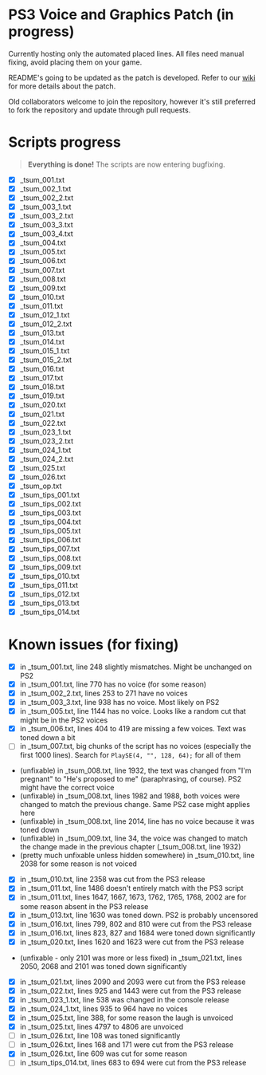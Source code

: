 # PS3 Voice and Graphics Patch (in progress)

Currently hosting only the automated placed lines. All files need manual fixing, avoid placing them on your game.

README's going to be updated as the patch is developed. Refer to our [wiki](https://github.com/07th-mod/guide/wiki) for more details about the patch.

Old collaborators welcome to join the repository, however it's still preferred to fork the repository and update through pull requests.

# Scripts progress

> **Everything is done!** The scripts are now entering bugfixing.

- [x] _tsum_001.txt
- [x] _tsum_002_1.txt
- [x] _tsum_002_2.txt
- [x] _tsum_003_1.txt
- [x] _tsum_003_2.txt
- [x] _tsum_003_3.txt
- [x] _tsum_003_4.txt
- [x] _tsum_004.txt
- [x] _tsum_005.txt
- [x] _tsum_006.txt
- [x] _tsum_007.txt
- [x] _tsum_008.txt
- [x] _tsum_009.txt
- [x] _tsum_010.txt
- [x] _tsum_011.txt
- [x] _tsum_012_1.txt
- [x] _tsum_012_2.txt
- [x] _tsum_013.txt
- [x] _tsum_014.txt
- [x] _tsum_015_1.txt
- [x] _tsum_015_2.txt
- [x] _tsum_016.txt
- [x] _tsum_017.txt
- [x] _tsum_018.txt
- [x] _tsum_019.txt
- [x] _tsum_020.txt
- [x] _tsum_021.txt
- [x] _tsum_022.txt
- [x] _tsum_023_1.txt
- [x] _tsum_023_2.txt
- [x] _tsum_024_1.txt
- [x] _tsum_024_2.txt
- [x] _tsum_025.txt
- [x] _tsum_026.txt
- [x] _tsum_op.txt
- [x] _tsum_tips_001.txt
- [x] _tsum_tips_002.txt
- [x] _tsum_tips_003.txt
- [x] _tsum_tips_004.txt
- [x] _tsum_tips_005.txt
- [x] _tsum_tips_006.txt
- [x] _tsum_tips_007.txt
- [x] _tsum_tips_008.txt
- [x] _tsum_tips_009.txt
- [x] _tsum_tips_010.txt
- [x] _tsum_tips_011.txt
- [x] _tsum_tips_012.txt
- [x] _tsum_tips_013.txt
- [x] _tsum_tips_014.txt

# Known issues (for fixing)

- [x] in _tsum_001.txt, line 248 slightly mismatches. Might be unchanged on PS2
- [x] in _tsum_001.txt, line 770 has no voice (for some reason)
- [x] in _tsum_002_2.txt, lines 253 to 271 have no voices
- [x] in _tsum_003_3.txt, line 938 has no voice. Most likely on PS2
- [x] in _tsum_005.txt, line 1144 has no voice. Looks like a random cut that might be in the PS2 voices
- [x] in _tsum_006.txt, lines 404 to 419 are missing a few voices. Text was toned down a bit
- [ ] in _tsum_007.txt, big chunks of the script has no voices (especially the first 1000 lines). Search for ``PlaySE(4, "", 128, 64);`` for all of them
- (unfixable) in _tsum_008.txt, line 1932, the text was changed from "I'm pregnant" to "He's proposed to me" (paraphrasing, of course). PS2 might have the correct voice
- (unfixable) in _tsum_008.txt, lines 1982 and 1988, both voices were changed to match the previous change. Same PS2 case might applies here
- (unfixable) in _tsum_008.txt, line 2014, line has no voice because it was toned down
- (unfixable) in _tsum_009.txt, line 34, the voice was changed to match the change made in the previous chapter (_tsum_008.txt, line 1932)
- (pretty much unfixable unless hidden somewhere) in _tsum_010.txt, line 2038 for some reason is not voiced
- [x] in _tsum_010.txt, line 2358 was cut from the PS3 release
- [x] in _tsum_011.txt, line 1486 doesn't entirely match with the PS3 script
- [x] in _tsum_011.txt, lines 1647, 1667, 1673, 1762, 1765, 1768, 2002 are for some reason absent in the PS3 release
- [x] in _tsum_013.txt, line 1630 was toned down. PS2 is probably uncensored
- [x] in _tsum_016.txt, lines 799, 802 and 810 were cut from the PS3 release
- [x] in _tsum_016.txt, lines 823, 827 and 1684 were toned down significantly
- [x] in _tsum_020.txt, lines 1620 and 1623 were cut from the PS3 release
- (unfixable - only 2101 was more or less fixed) in _tsum_021.txt, lines 2050, 2068 and 2101 was toned down significantly
- [x] in _tsum_021.txt, lines 2090 and 2093 were cut from the PS3 release
- [x] in _tsum_022.txt, lines 925 and 1443 were cut from the PS3 release
- [x] in _tsum_023_1.txt, line 538 was changed in the console release
- [x] in _tsum_024_1.txt, lines 935 to 964 have no voices
- [x] in _tsum_025.txt, line 388, for some reason the laugh is unvoiced
- [x] in _tsum_025.txt, lines 4797 to 4806 are unvoiced
- [ ] in _tsum_026.txt, line 108 was toned significantly
- [ ] in _tsum_026.txt, lines 168 and 171 were cut from the PS3 release
- [x] in _tsum_026.txt, line 609 was cut for some reason
- [ ] in _tsum_tips_014.txt, lines 683 to 694 were cut from the PS3 release